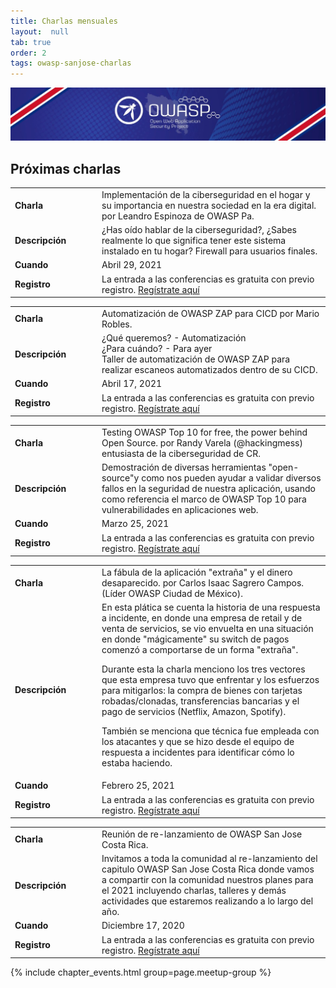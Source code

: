 ```yaml
---
title: Charlas mensuales
layout:  null
tab: true
order: 2
tags: owasp-sanjose-charlas
---
```

<img src="assets/images/owasp_top.jpeg" />

## Próximas charlas

<table>
  <tbody>
    <tr>
      <td WIDTH="125"><b>Charla</b> </td>
      <td> Implementación de la ciberseguridad en el hogar y su importancia en nuestra sociedad en la era digital. por Leandro Espinoza de OWASP Pa.</td>
    </tr>
    <tr>
      <td><b>Descripción</b> </td>
      <td> ¿Has oído hablar de la ciberseguridad?, ¿Sabes realmente lo que significa tener este sistema instalado en tu hogar? Firewall para usuarios finales.</td>
    </tr>
    <tr>
      <td><b>Cuando</b> </td>
      <td>Abril 29, 2021</td>
    </tr>
    <tr>
      <td><b>Registro</b></td>
      <td> La entrada a las conferencias es gratuita con previo registro. <a rel="nofollow" class="external text" href="https://www.eventbrite.com/e/owasp-san-jose-costa-rica-charla-29-de-abril-de-2021-tickets-151002860621">Regístrate aquí</a></td>
    </tr>
  </tbody>
</table>

<table>
  <tbody>
    <tr>
      <td WIDTH="125"><b>Charla</b> </td>
      <td>Automatización de OWASP ZAP para CICD por Mario Robles.</td>
    </tr>
    <tr>
      <td><b>Descripción</b> </td>
      <td>¿Qué queremos? - Automatización<br/>
¿Para cuándo? - Para ayer<br/>
Taller de automatización de OWASP ZAP para realizar escaneos automatizados dentro de su CICD.</td>
    </tr>
    <tr>
      <td><b>Cuando</b> </td>
      <td>Abril 17, 2021</td>
    </tr>
    <tr>
      <td><b>Registro</b></td>
      <td> La entrada a las conferencias es gratuita con previo registro. <a rel="nofollow" class="external text" href="https://www.eventbrite.com/e/owasp-san-jose-costa-rica-taller-17-de-abril-de-2021-tickets-149727002495?aff=ebdsoporgprofile#">Regístrate aquí</a></td>
    </tr>
  </tbody>
</table>

<table>
  <tbody>
    <tr>
      <td WIDTH="125"><b>Charla</b> </td>
      <td> Testing OWASP Top 10 for free, the power behind Open Source. por Randy Varela (@hackingmess) entusiasta de la ciberseguridad de CR.</td>
    </tr>
    <tr>
      <td><b>Descripción</b> </td>
      <td>Demostración de diversas herramientas "open-source"y como nos pueden ayudar a validar diversos fallos en la seguridad de nuestra aplicación, usando como referencia el marco de OWASP Top 10 para vulnerabilidades en aplicaciones web.</td>
    </tr>
    <tr>
      <td><b>Cuando</b> </td>
      <td>Marzo 25, 2021</td>
    </tr>
    <tr>
      <td><b>Registro</b></td>
      <td> La entrada a las conferencias es gratuita con previo registro. <a rel="nofollow" class="external text" href="https://www.eventbrite.com/e/owasp-san-jose-costa-rica-reunion-25-de-marzo-de-2021-tickets-146598410793?aff=ebdsoporgprofile#">Regístrate aquí</a></td>
    </tr>
  </tbody>
</table>

<table>
  <tbody>
    <tr>
      <td WIDTH="125"><b>Charla</b> </td>
      <td>La fábula de la aplicación "extraña" y el dinero desaparecido. por Carlos Isaac Sagrero Campos. (Líder OWASP Ciudad de México).</td>
    </tr>
    <tr>
      <td><b>Descripción</b> </td>
      <td>En esta plática se cuenta la historia de una respuesta a incidente, en donde una empresa de retail y de venta de servicios, se vio envuelta en una situación en donde "mágicamente" su switch de pagos comenzó a comportarse de un forma "extraña".

Durante esta la charla menciono los tres vectores que esta empresa tuvo que enfrentar y los esfuerzos para mitigarlos: la compra de bienes con tarjetas robadas/clonadas, transferencias bancarias y el pago de servicios (Netflix, Amazon, Spotify).

También se menciona que técnica fue empleada con los atacantes y que se hizo desde el equipo de respuesta a incidentes para identificar cómo lo estaba haciendo.</td>
    </tr>
    <tr>
      <td><b>Cuando</b> </td>
      <td>Febrero 25, 2021</td>
    </tr>
    <tr>
      <td><b>Registro</b></td>
      <td> La entrada a las conferencias es gratuita con previo registro. <a rel="nofollow" class="external text" href="https://www.eventbrite.com/e/owasp-san-jose-costa-rica-reunion-25-de-febrero-2021-tickets-142183469585?aff=ebdsoporgprofile#">Regístrate aquí</a></td>
    </tr>
  </tbody>
</table>

<table>
  <tbody>
    <tr>
      <td WIDTH="125"><b>Charla</b> </td>
      <td>Reunión de re-lanzamiento de OWASP San Jose Costa Rica.</td>
    </tr>
    <tr>
      <td><b>Descripción</b> </td>
      <td>Invitamos a toda la comunidad al re-lanzamiento del capitulo OWASP San Jose Costa Rica donde vamos a compartir con la comunidad nuestros planes para el 2021 incluyendo charlas, talleres y dem&aacute;s actividades que estaremos realizando a lo largo del año.</td>
    </tr>
    <tr>
      <td><b>Cuando</b> </td>
      <td>Diciembre 17, 2020</td>
    </tr>
    <tr>
      <td><b>Registro</b></td>
      <td> La entrada a las conferencias es gratuita con previo registro. <a rel="nofollow" class="external text" href="https://www.eventbrite.com/e/owasp-costa-rica-reunion-17-de-dic-2020-tickets-133025393533">Regístrate aquí</a></td>
    </tr>
  </tbody>
</table>

{% include chapter_events.html group=page.meetup-group %}
